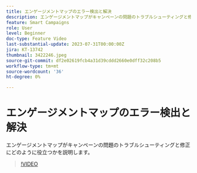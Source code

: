 ```yaml
---
title: エンゲージメントマップのエラー検出と解決
description: エンゲージメントマップがキャンペーンの問題のトラブルシューティングと修正にどのように役立つかを説明します。
feature: Smart Campaigns
role: User
level: Beginner
doc-type: Feature Video
last-substantial-update: 2023-07-31T00:00:00Z
jira: KT-13742
thumbnail: 3422246.jpeg
source-git-commit: df2e02619fcb4a31d39cddd2660e0dff32c208b5
workflow-type: tm+mt
source-wordcount: '36'
ht-degree: 0%

---
```



# エンゲージメントマップのエラー検出と解決

エンゲージメントマップがキャンペーンの問題のトラブルシューティングと修正にどのように役立つかを説明します。

>[!VIDEO](https://video.tv.adobe.com/v/3422246/?learn=on)

